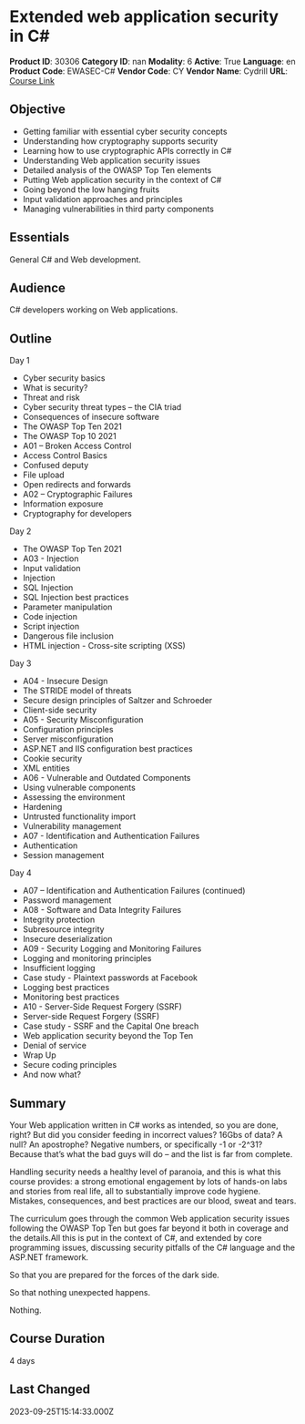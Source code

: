# Extended web application security in C#

**Product ID**: 30306
**Category ID**: nan
**Modality**: 6
**Active**: True
**Language**: en
**Product Code**: EWASEC-C#
**Vendor Code**: CY
**Vendor Name**: Cydrill
**URL**: [Course Link](https://www.fastlaneus.com/course/30306)

## Objective
- Getting familiar with essential cyber security concepts
- Understanding how cryptography supports security
- Learning how to use cryptographic APIs correctly in C#
- Understanding Web application security issues
- Detailed analysis of the OWASP Top Ten elements
- Putting Web application security in the context of C#
- Going beyond the low hanging fruits
- Input validation approaches and principles
- Managing vulnerabilities in third party components

## Essentials
General C# and Web development.

## Audience
C# developers working on Web applications.

## Outline
Day 1


- Cyber security basics
- What is security?
- Threat and risk
- Cyber security threat types – the CIA triad
- Consequences of insecure software
- The OWASP Top Ten 2021
- The OWASP Top 10 2021
- A01 – Broken Access Control
- Access Control Basics
- Confused deputy
- File upload
- Open redirects and forwards
- A02 – Cryptographic Failures
- Information exposure
- Cryptography for developers


Day 2


- The OWASP Top Ten 2021
- A03 - Injection
- Input validation
- Injection
- SQL Injection
- SQL Injection best practices
- Parameter manipulation
- Code injection
- Script injection
- Dangerous file inclusion
- HTML injection - Cross-site scripting (XSS)


Day 3


- A04 - Insecure Design
- The STRIDE model of threats
- Secure design principles of Saltzer and Schroeder
- Client-side security
- A05 - Security Misconfiguration
- Configuration principles
- Server misconfiguration
- ASP.NET and IIS configuration best practices
- Cookie security
- XML entities
- A06 - Vulnerable and Outdated Components
- Using vulnerable components
- Assessing the environment
- Hardening
- Untrusted functionality import
- Vulnerability management
- A07 - Identification and Authentication Failures
- Authentication
- Session management


Day 4


- A07 – Identification and Authentication Failures (continued)
- Password management
- A08 - Software and Data Integrity Failures
- Integrity protection
- Subresource integrity
- Insecure deserialization
- A09 - Security Logging and Monitoring Failures
- Logging and monitoring principles
- Insufficient logging
- Case study - Plaintext passwords at Facebook
- Logging best practices
- Monitoring best practices
- A10 - Server-Side Request Forgery (SSRF)
- Server-side Request Forgery (SSRF)
- Case study - SSRF and the Capital One breach
- Web application security beyond the Top Ten
- Denial of service
- Wrap Up
- Secure coding principles
- And now what?

## Summary
Your Web application written in C# works as intended, so you are done, right? But did you consider feeding in incorrect values? 16Gbs of data? A null? An apostrophe? Negative numbers, or specifically -1 or -2^31? Because that’s what the bad guys will do – and the list is far from complete.

Handling security needs a healthy level of paranoia, and this is what this course provides: a strong emotional engagement by lots of hands-on labs and stories from real life, all to substantially improve code hygiene. Mistakes, consequences, and best practices are our blood, sweat and tears.

The curriculum goes through the common Web application security issues following the OWASP Top Ten but goes far beyond it both in coverage and the details.All this is put in the context of C#, and extended by core programming issues, discussing security pitfalls of the C# language and the ASP.NET framework.

So that you are prepared for the forces of the dark side.

So that nothing unexpected happens.

Nothing.

## Course Duration
4 days

## Last Changed
2023-09-25T15:14:33.000Z
